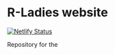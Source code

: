 
<!-- README.md is generated from README.Rmd. Please edit that file -->

# R-Ladies website

<!-- badges: start -->

[![Netlify
Status](https://api.netlify.com/api/v1/badges/6337d44d-498a-48df-b4dd-a260eb85e6b0/deploy-status)](https://app.netlify.com/sites/naughty-beaver-cf5abd/deploys)
<!-- badges: end -->

Repository for the
